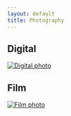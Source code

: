 ```yaml
---
layout: default
title: Photography
---
```


## Digital

<div class="gallery">
  <a href="#img1"><img src="{{ '/assets/images/door1-thumbnail.png' | relative_url }}" alt="Digital photo"></a>
</div>

<div id="img1" class="modal">
  <a href="#_"><img src="{{ '/assets/images/door1.jpg' | relative_url }}" alt=""></a>
</div>

## Film

<div class="gallery">
  <a href="#img2"><img src="{{ '/assets/images/pipe1-thumbnail.jpg' | relative_url }}" alt="Film photo"></a>
</div>

<div id="img2" class="modal">
  <a href="#_"><img src="{{ '/assets/images/pipe1.jpg' | relative_url }}" alt=""></a>
</div>
